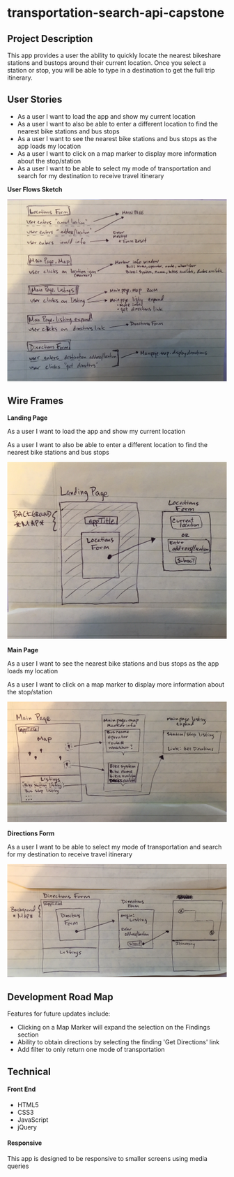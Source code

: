 # transportation-search-api-capstone
## Project Description
This app provides a user the ability to quickly locate the nearest bikeshare stations and bustops around their current location.  Once you select a station or stop, you will be able to type in a destination to get the full trip itinerary.
## User Stories
* As a user I want to load the app and show my current location
* As a user I want to also be able to enter a different location to find the nearest bike stations and bus stops
* As a user I want to see the nearest bike stations and bus stops as the app loads my location
* As a user I want to click on a map marker to display more information about the stop/station
* As a user I want to be able to select my mode of transportation and search for my destination to receive travel itinerary

**User Flows Sketch**

![User Flows](sketches/ux-sketch.jpg)

## Wire Frames
**Landing Page**

As a user I want to load the app and show my current location

As a user I want to also be able to enter a different location to find the nearest bike stations and bus stops

![Landing Page](sketches/landing-page.jpg)

**Main Page**

As a user I want to see the nearest bike stations and bus stops as the app loads my location

As a user I want to click on a map marker to display more information about the stop/station

![Main Page](sketches/main-page.jpg)

**Directions Form**

As a user I want to be able to select my mode of transportation and search for my destination to receive travel itinerary

![Directions Form](sketches/directions-form.jpg)

## Development Road Map
Features for future updates include:
* Clicking on a Map Marker will expand the selection on the Findings section
* Ability to obtain directions by selecting the finding 'Get Directions' link
* Add filter to only return one mode of transportation

## Technical
#### Front End
* HTML5
* CSS3
* JavaScript
* jQuery

#### Responsive
This app is designed to be responsive to smaller screens using media queries
